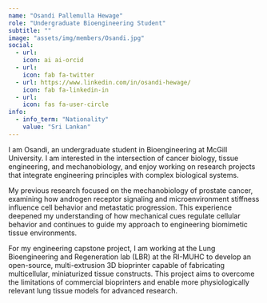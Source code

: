 ```yaml
---
name: "Osandi Pallemulla Hewage"
role: "Undergraduate Bioengineering Student"
subtitle: ""
image: "assets/img/members/Osandi.jpg"
social:
  - url: 
    icon: ai ai-orcid
  - url: 
    icon: fab fa-twitter
  - url: https://www.linkedin.com/in/osandi-hewage/ 
    icon: fab fa-linkedin-in
  - url: 
    icon: fas fa-user-circle
info:
  - info_term: "Nationality"
    value: "Sri Lankan"
---
```

I am Osandi, an undergraduate student in Bioengineering at McGill University. I am interested in the intersection of cancer biology, tissue engineering, and mechanobiology, and enjoy working on research projects that integrate engineering principles with complex biological systems.

My previous research focused on the mechanobiology of prostate cancer, examining how androgen receptor signaling and microenvironment stiffness influence cell behavior and metastatic progression. This experience deepened my understanding of how mechanical cues regulate cellular behavior and continues to guide my approach to engineering biomimetic tissue environments.

For my engineering capstone project, I am working at the Lung Bioengineering and Regeneration lab (LBR) at the RI-MUHC to develop an open-source, multi-extrusion 3D bioprinter capable of fabricating multicellular, miniaturized tissue constructs. This project aims to overcome the limitations of commercial bioprinters and enable more physiologically relevant lung tissue models for advanced research.
